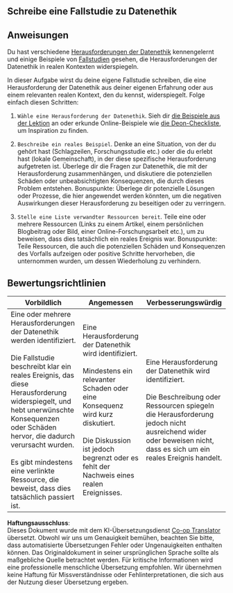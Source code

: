 <!--
CO_OP_TRANSLATOR_METADATA:
{
  "original_hash": "b588c0fc73014f52520c666efc3e0cc3",
  "translation_date": "2025-08-23T23:52:56+00:00",
  "source_file": "1-Introduction/02-ethics/assignment.md",
  "language_code": "de"
}
-->
## Schreibe eine Fallstudie zu Datenethik

## Anweisungen

Du hast verschiedene [Herausforderungen der Datenethik](README.md#2-ethics-challenges) kennengelernt und einige Beispiele von [Fallstudien](README.md#3-case-studies) gesehen, die Herausforderungen der Datenethik in realen Kontexten widerspiegeln.

In dieser Aufgabe wirst du deine eigene Fallstudie schreiben, die eine Herausforderung der Datenethik aus deiner eigenen Erfahrung oder aus einem relevanten realen Kontext, den du kennst, widerspiegelt. Folge einfach diesen Schritten:

1. `Wähle eine Herausforderung der Datenethik`. Sieh dir [die Beispiele aus der Lektion](README.md#2-ethics-challenges) an oder erkunde Online-Beispiele wie [die Deon-Checkliste](https://deon.drivendata.org/examples/), um Inspiration zu finden.

2. `Beschreibe ein reales Beispiel`. Denke an eine Situation, von der du gehört hast (Schlagzeilen, Forschungsstudie etc.) oder die du erlebt hast (lokale Gemeinschaft), in der diese spezifische Herausforderung aufgetreten ist. Überlege dir die Fragen zur Datenethik, die mit der Herausforderung zusammenhängen, und diskutiere die potenziellen Schäden oder unbeabsichtigten Konsequenzen, die durch dieses Problem entstehen. Bonuspunkte: Überlege dir potenzielle Lösungen oder Prozesse, die hier angewendet werden könnten, um die negativen Auswirkungen dieser Herausforderung zu beseitigen oder zu verringern.

3. `Stelle eine Liste verwandter Ressourcen bereit`. Teile eine oder mehrere Ressourcen (Links zu einem Artikel, einem persönlichen Blogbeitrag oder Bild, einer Online-Forschungsarbeit etc.), um zu beweisen, dass dies tatsächlich ein reales Ereignis war. Bonuspunkte: Teile Ressourcen, die auch die potenziellen Schäden und Konsequenzen des Vorfalls aufzeigen oder positive Schritte hervorheben, die unternommen wurden, um dessen Wiederholung zu verhindern.



## Bewertungsrichtlinien

Vorbildlich | Angemessen | Verbesserungswürdig
--- | --- | -- |
Eine oder mehrere Herausforderungen der Datenethik werden identifiziert. <br/> <br/> Die Fallstudie beschreibt klar ein reales Ereignis, das diese Herausforderung widerspiegelt, und hebt unerwünschte Konsequenzen oder Schäden hervor, die dadurch verursacht wurden. <br/><br/> Es gibt mindestens eine verlinkte Ressource, die beweist, dass dies tatsächlich passiert ist. | Eine Herausforderung der Datenethik wird identifiziert. <br/><br/> Mindestens ein relevanter Schaden oder eine Konsequenz wird kurz diskutiert. <br/><br/> Die Diskussion ist jedoch begrenzt oder es fehlt der Nachweis eines realen Ereignisses. | Eine Herausforderung der Datenethik wird identifiziert. <br/><br/> Die Beschreibung oder Ressourcen spiegeln die Herausforderung jedoch nicht ausreichend wider oder beweisen nicht, dass es sich um ein reales Ereignis handelt. |

**Haftungsausschluss**:  
Dieses Dokument wurde mit dem KI-Übersetzungsdienst [Co-op Translator](https://github.com/Azure/co-op-translator) übersetzt. Obwohl wir uns um Genauigkeit bemühen, beachten Sie bitte, dass automatisierte Übersetzungen Fehler oder Ungenauigkeiten enthalten können. Das Originaldokument in seiner ursprünglichen Sprache sollte als maßgebliche Quelle betrachtet werden. Für kritische Informationen wird eine professionelle menschliche Übersetzung empfohlen. Wir übernehmen keine Haftung für Missverständnisse oder Fehlinterpretationen, die sich aus der Nutzung dieser Übersetzung ergeben.